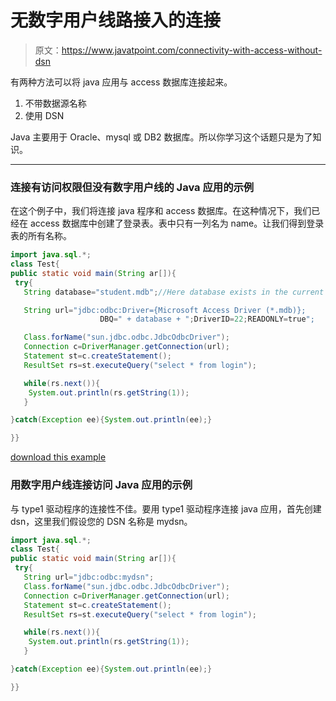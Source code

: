 # 无数字用户线路接入的连接

> 原文：<https://www.javatpoint.com/connectivity-with-access-without-dsn>

有两种方法可以将 java 应用与 access 数据库连接起来。

1.  不带数据源名称
2.  使用 DSN

Java 主要用于 Oracle、mysql 或 DB2 数据库。所以你学习这个话题只是为了知识。

* * *

### 连接有访问权限但没有数字用户线的 Java 应用的示例

在这个例子中，我们将连接 java 程序和 access 数据库。在这种情况下，我们已经在 access 数据库中创建了登录表。表中只有一列名为 name。让我们得到登录表的所有名称。

```java
import java.sql.*;
class Test{
public static void main(String ar[]){
 try{
   String database="student.mdb";//Here database exists in the current directory

   String url="jdbc:odbc:Driver={Microsoft Access Driver (*.mdb)};
                    DBQ=" + database + ";DriverID=22;READONLY=true";

   Class.forName("sun.jdbc.odbc.JdbcOdbcDriver");
   Connection c=DriverManager.getConnection(url);
   Statement st=c.createStatement();
   ResultSet rs=st.executeQuery("select * from login");

   while(rs.next()){
    System.out.println(rs.getString(1));
   }

}catch(Exception ee){System.out.println(ee);}

}}

```

[download this example](https://static.javatpoint.com/src/jdbc/accesswithoutdsn.zip)

### 用数字用户线连接访问 Java 应用的示例

与 type1 驱动程序的连接性不佳。要用 type1 驱动程序连接 java 应用，首先创建 dsn，这里我们假设您的 DSN 名称是 mydsn。

```java
import java.sql.*;
class Test{
public static void main(String ar[]){
 try{
   String url="jdbc:odbc:mydsn";
   Class.forName("sun.jdbc.odbc.JdbcOdbcDriver");
   Connection c=DriverManager.getConnection(url);
   Statement st=c.createStatement();
   ResultSet rs=st.executeQuery("select * from login");

   while(rs.next()){
    System.out.println(rs.getString(1));
   }

}catch(Exception ee){System.out.println(ee);}

}}

```